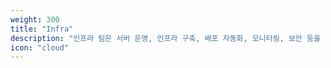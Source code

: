 ```yaml
---
weight: 300
title: "Infra"
description: "인프라 팀은 서버 운영, 인프라 구축, 배포 자동화, 모니터링, 보안 등을 담당해요. "
icon: "cloud"
---
```

